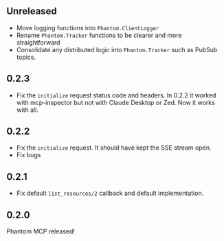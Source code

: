 ## Unreleased

- Move logging functions into `Phantom.ClientLogger`
- Rename `Phantom.Tracker` functions to be clearer and more straightforward
- Consolidate any distributed logic into `Phantom.Tracker` such as PubSub topics.

## 0.2.3

- Fix the `initialize` request status code and headers. In 0.2.2 it worked
with mcp-inspector but not with Claude Desktop or Zed. Now it works with all.

## 0.2.2

- Fix the `initialize` request. It should have kept the SSE stream open.
- Fix bugs

## 0.2.1

- Fix default `list_resources/2` callback and default implementation.

## 0.2.0

Phantom MCP released!
